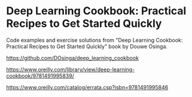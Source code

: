 # Deep Learning Cookbook: Practical Recipes to Get Started Quickly

Code examples and exercise solutions from 
"Deep Learning Cookbook: Practical Recipes to Get Started Quickly" 
book by Douwe Osinga.

https://github.com/DOsinga/deep_learning_cookbook

https://www.oreilly.com/library/view/deep-learning-cookbook/9781491995839/

https://www.oreilly.com/catalog/errata.csp?isbn=9781491995846